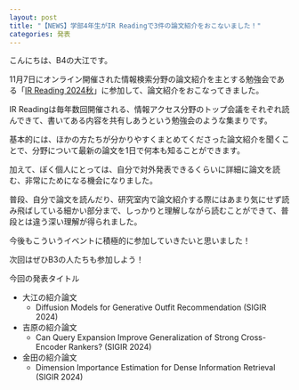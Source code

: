 ```yaml
---
layout: post
title: "【NEWS】学部4年生がIR Readingで3件の論文紹介をおこないました！"
categories: 発表
---
```

こんにちは、B4の大江です。

11月7日にオンライン開催された情報検索分野の論文紹介を主とする勉強会である「[IR Reading 2024秋](https://sigirtokyo.github.io/post/2024-11-09-irreading_2024fall/)」に参加して、論文紹介をおこなってきました。

IR Readingは毎年数回開催される、情報アクセス分野のトップ会議をそれぞれ読んできて、書いてある内容を共有しあうという勉強会のような集まりです。

基本的には、ほかの方たちが分かりやすくまとめてくださった論文紹介を聞くことで、分野について最新の論文を1日で何本も知ることができます。

加えて、ぼく個人にとっては、自分で対外発表できるくらいに詳細に論文を読む、非常にためになる機会になりました。

普段、自分で論文を読んだり、研究室内で論文紹介する際にはあまり気にせず読み飛ばしている細かい部分まで、しっかりと理解しながら読むことができて、普段とは違う深い理解が得られました。

今後もこういうイベントに積極的に参加していきたいと思いました！

次回はぜひB3の人たちも参加しよう！

今回の発表タイトル
- 大江の紹介論文
    - Diffusion Models for Generative Outfit Recommendation (SIGIR 2024)
- 吉原の紹介論文
    - Can Query Expansion Improve Generalization of Strong Cross-Encoder Rankers? (SIGIR 2024)
- 金田の紹介論文
    - Dimension Importance Estimation for Dense Information Retrieval (SIGIR 2024)